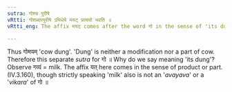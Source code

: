 ```yaml
---
sutra: गोश्च पुरीषे
vRtti: गोशब्दात्पुरीषे ऽभिधेये मयट् प्रत्ययो भवति ॥
vRtti_eng: The affix मयट् comes after the word गो in the sense of 'its dung.'

---
```

Thus गोमयम् 'cow dung'. 'Dung' is neither a modification nor a part of cow.
Therefore this separate _sutra_ for गो ॥ Why do we say meaning 'its dung'? Observe गव्यं = milk. The affix यत् here comes in the sense of product or part. (IV.3.160), though strictly speaking 'milk' also is not an '_avayava_' or a '_vikara_' of गो ॥